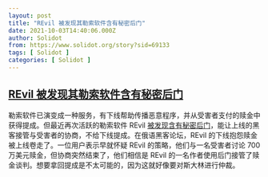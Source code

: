 ```yaml
---
layout: post
title: "REvil 被发现其勒索软件含有秘密后门"
date: 2021-10-03T14:40:06.000Z
author: Solidot
from: https://www.solidot.org/story?sid=69133
tags: [ Solidot ]
categories: [ Solidot ]
---
```

<!--1633272006000-->
[REvil 被发现其勒索软件含有秘密后门](https://www.solidot.org/story?sid=69133)
------

<div>
勒索软件已演变成一种服务，有下线帮助传播恶意程序，并从受害者支付的赎金中获得提成。但最近再次活跃的勒索软件 REvil <a href="https://www.zdnet.com/article/these-ransomware-crooks-are-complaining-they-are-getting-ripped-off-by-other-ransomware-crooks/" target="_blank">被发现含有秘密后门</a>，能让上线的黑客接管与受害者的协商，不给下线提成。在俄语黑客论坛，REvil 的下线抱怨赎金被上线卷走了。一位用户表示早就怀疑  REvil 的策略，他们与一名受害者讨论 700 万美元赎金，但协商突然结束了，他们相信是 REvil 的一名作者使用后门接管了赎金谈判。想要拿回提成是不太可能的，因为这就好像要对斯大林进行仲裁。
</div>
